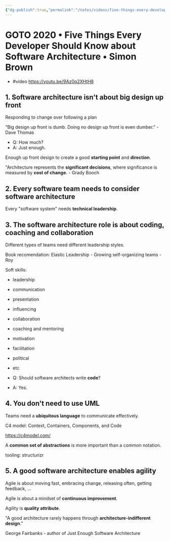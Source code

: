 ```yaml
---
{"dg-publish":true,"permalink":"/notes/videos/five-things-every-developer-should-know-about-software-architecture/"}
---
```


# GOTO 2020 • Five Things Every Developer Should Know about Software Architecture • Simon Brown

- #video <https://youtu.be/9Az0q2XHtH8>

## 1. Software architecture isn't about big design up front

Responding to change over following a plan

"Big design up front is dumb. Doing no design up front is even dumber." - Dave Thomas

- Q: How much?
- A: Just enough.

Enough up front design to create a good **starting point** and **direction**.


"Architecture represents the **significant decisions**, where significance is measured by **cost of change.** - Grady Booch


## 2. Every software team needs to consider software architecture

Every "software system" needs **technical leadership**.


## 3. The software architecture role is about coding, coaching and collaboration

Different types of teams need different leadership styles.

Book recomendation: Elastic Leadership - Growing self-organizing teams - Roy

Soft skills:

- leadership
- communication
- presentation
- influencing
- collaboration
- coaching and mentoring
- motivation
- facilitation
- political
- etc

- Q: Should software architects write **code**?
- A: Yes.



## 4. You don't need to use UML

Teams need a **ubiquitous language** to communicate effectively.

C4 model: Context, Containers, Components, and Code

<https://c4model.com/>

A **common set of abstractions** is more important than a common notation.

tooling: structurizr


## 5. A good software architecture enables agility

Agile is about moving fast, embracing change, releasing often, getting feedback, ...

Agile is about a mindset of **continuous improvement**.

Agility is **quality attribute**.

"A good architecture rarely happens through **architecture-indifferent design**."

George Fairbanks - author of Just Enough Software Architecture



